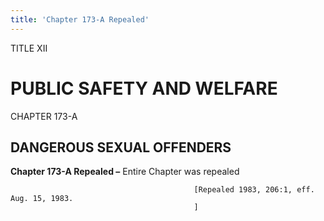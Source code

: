 ```yaml
---
title: 'Chapter 173-A Repealed'
---
```


TITLE XII
                                             
PUBLIC SAFETY AND WELFARE
=========================

CHAPTER 173-A
                                             
DANGEROUS SEXUAL OFFENDERS
--------------------------

**Chapter 173-A Repealed –** Entire Chapter was repealed


                                             [Repealed 1983, 206:1, eff. Aug. 15, 1983.
                                             ]
